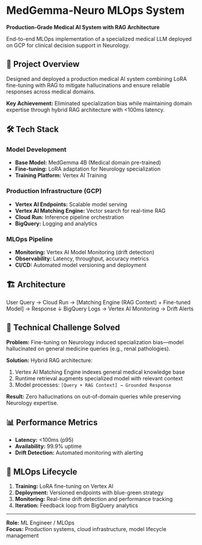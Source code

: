 # MedGemma-Neuro MLOps System

**Production-Grade Medical AI System with RAG Architecture**

End-to-end MLOps implementation of a specialized medical LLM deployed on GCP for clinical decision support in Neurology.

## 🎯 Project Overview

Designed and deployed a production medical AI system combining LoRA fine-tuning with RAG to mitigate hallucinations and ensure reliable responses across medical domains.

**Key Achievement:** Eliminated specialization bias while maintaining domain expertise through hybrid RAG architecture with <100ms latency.

## 🛠 Tech Stack

### Model Development
- **Base Model:** MedGemma 4B (Medical domain pre-trained)
- **Fine-tuning:** LoRA adaptation for Neurology specialization
- **Training Platform:** Vertex AI Training

### Production Infrastructure (GCP)
- **Vertex AI Endpoints:** Scalable model serving
- **Vertex AI Matching Engine:** Vector search for real-time RAG
- **Cloud Run:** Inference pipeline orchestration
- **BigQuery:** Logging and analytics

### MLOps Pipeline
- **Monitoring:** Vertex AI Model Monitoring (drift detection)
- **Observability:** Latency, throughput, accuracy metrics
- **CI/CD:** Automated model versioning and deployment

## 🏗 Architecture

User Query → Cloud Run → [Matching Engine (RAG Context) + Fine-tuned Model] → Response
↓
BigQuery Logs → Vertex AI Monitoring → Drift Alerts


## 🧠 Technical Challenge Solved

**Problem:** Fine-tuning on Neurology induced specialization bias—model hallucinated on general medicine queries (e.g., renal pathologies).

**Solution:** Hybrid RAG architecture:
1. Vertex AI Matching Engine indexes general medical knowledge base
2. Runtime retrieval augments specialized model with relevant context
3. Model processes: `[Query + RAG Context] → Grounded Response`

**Result:** Zero hallucinations on out-of-domain queries while preserving Neurology expertise.

## 📊 Performance Metrics

- **Latency:** <100ms (p95)
- **Availability:** 99.9% uptime
- **Drift Detection:** Automated monitoring with alerting

## 🚀 MLOps Lifecycle

1. **Training:** LoRA fine-tuning on Vertex AI
2. **Deployment:** Versioned endpoints with blue-green strategy
3. **Monitoring:** Real-time drift detection and performance tracking
4. **Iteration:** Feedback loop from BigQuery analytics

---

**Role:** ML Engineer / MLOps  
**Focus:** Production systems, cloud infrastructure, model lifecycle management
